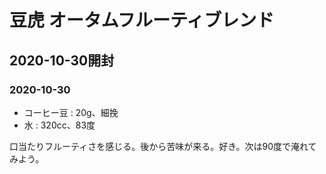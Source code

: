 # 豆虎 オータムフルーティブレンド

## 2020-10-30開封

### 2020-10-30

- コーヒー豆 : 20g、細挽
- 水 : 320cc、83度

口当たりフルーティさを感じる。後から苦味が来る。好き。次は90度で淹れてみよう。
